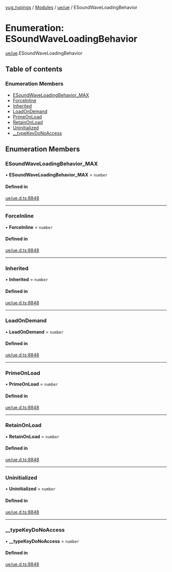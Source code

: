 [yug_typings](../README.md) / [Modules](../modules.md) / [ue/ue](../modules/ue_ue.md) / ESoundWaveLoadingBehavior

# Enumeration: ESoundWaveLoadingBehavior

[ue/ue](../modules/ue_ue.md).ESoundWaveLoadingBehavior

## Table of contents

### Enumeration Members

- [ESoundWaveLoadingBehavior\_MAX](ue_ue.ESoundWaveLoadingBehavior.md#esoundwaveloadingbehavior_max)
- [ForceInline](ue_ue.ESoundWaveLoadingBehavior.md#forceinline)
- [Inherited](ue_ue.ESoundWaveLoadingBehavior.md#inherited)
- [LoadOnDemand](ue_ue.ESoundWaveLoadingBehavior.md#loadondemand)
- [PrimeOnLoad](ue_ue.ESoundWaveLoadingBehavior.md#primeonload)
- [RetainOnLoad](ue_ue.ESoundWaveLoadingBehavior.md#retainonload)
- [Uninitialized](ue_ue.ESoundWaveLoadingBehavior.md#uninitialized)
- [\_\_typeKeyDoNoAccess](ue_ue.ESoundWaveLoadingBehavior.md#__typekeydonoaccess)

## Enumeration Members

### ESoundWaveLoadingBehavior\_MAX

• **ESoundWaveLoadingBehavior\_MAX** = `number`

#### Defined in

[ue/ue.d.ts:8848](https://github.com/YugMetaverse/yug_typings/blob/25cad34/ue/ue.d.ts#L8848)

___

### ForceInline

• **ForceInline** = `number`

#### Defined in

[ue/ue.d.ts:8848](https://github.com/YugMetaverse/yug_typings/blob/25cad34/ue/ue.d.ts#L8848)

___

### Inherited

• **Inherited** = `number`

#### Defined in

[ue/ue.d.ts:8848](https://github.com/YugMetaverse/yug_typings/blob/25cad34/ue/ue.d.ts#L8848)

___

### LoadOnDemand

• **LoadOnDemand** = `number`

#### Defined in

[ue/ue.d.ts:8848](https://github.com/YugMetaverse/yug_typings/blob/25cad34/ue/ue.d.ts#L8848)

___

### PrimeOnLoad

• **PrimeOnLoad** = `number`

#### Defined in

[ue/ue.d.ts:8848](https://github.com/YugMetaverse/yug_typings/blob/25cad34/ue/ue.d.ts#L8848)

___

### RetainOnLoad

• **RetainOnLoad** = `number`

#### Defined in

[ue/ue.d.ts:8848](https://github.com/YugMetaverse/yug_typings/blob/25cad34/ue/ue.d.ts#L8848)

___

### Uninitialized

• **Uninitialized** = `number`

#### Defined in

[ue/ue.d.ts:8848](https://github.com/YugMetaverse/yug_typings/blob/25cad34/ue/ue.d.ts#L8848)

___

### \_\_typeKeyDoNoAccess

• **\_\_typeKeyDoNoAccess** = `number`

#### Defined in

[ue/ue.d.ts:8848](https://github.com/YugMetaverse/yug_typings/blob/25cad34/ue/ue.d.ts#L8848)
